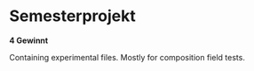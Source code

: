 # Semesterprojekt

**4 Gewinnt**

Containing experimental files.
Mostly for composition field tests.
